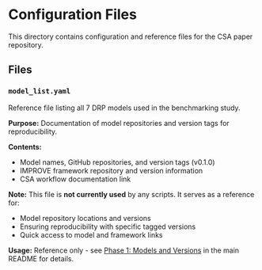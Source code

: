 # Configuration Files

This directory contains configuration and reference files for the CSA paper repository.

## Files

### `model_list.yaml`

Reference file listing all 7 DRP models used in the benchmarking study.

**Purpose:** Documentation of model repositories and version tags for reproducibility.

**Contents:**
- Model names, GitHub repositories, and version tags (v0.1.0)
- IMPROVE framework repository and version information
- CSA workflow documentation link

**Note:** This file is **not currently used** by any scripts. It serves as a reference for:
- Model repository locations and versions
- Ensuring reproducibility with specific tagged versions
- Quick access to model and framework links

**Usage:** Reference only - see [Phase 1: Models and Versions](../../README.md#phase-1-csa-workflow-execution-optional---computationally-intensive) in the main README for details.
